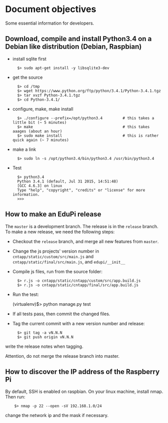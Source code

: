 # Document objectives

Some essential information for developers.


## Download, compile and install Python3.4 on a Debian like distribution (Debian, Raspbian)

- install sqlite first

        $> sudo apt-get install -y libsqlite3-dev

- get the source

        $> cd /tmp
        $> wget https://www.python.org/ftp/python/3.4.1/Python-3.4.1.tgz
        $> tar xvzf Python-3.4.1.tgz
        $> cd Python-3.4.1/

- configure, make, make install

        $> ./configure --prefix=/opt/python3.4         # this takes a little bit (~ 5 minutes)
        $> make                                        # this takes aaages (about an hour)
        $> sudo make install                           # this is rather quick again (~ 7 minutes)

- make a link

        $> sudo ln -s /opt/python3.4/bin/python3.4 /usr/bin/python3.4

- Test

        $> python3.4
        Python 3.4.1 (default, Jul 31 2015, 14:51:48)
        [GCC 4.6.3] on linux
        Type "help", "copyright", "credits" or "license" for more information.
        >>>


## How to make an EduPi release

The `master` is a development branch. The release is in the `release` branch.
To make a new release, we need the following steps:

- Checkout the `release` branch, and merge all new features from `master`.

- Change the js projects' version number in `cntapp/static/custom/src/main.js`
and `cntapp/static/final/src/main.js`, and `edupi/__init__`

- Compile js files, run from the source folder:

        $> r.js -o cntapp/static/cntapp/custom/src/app.build.js
        $> r.js -o cntapp/static/cntapp/final/src/app.build.js

- Run the test:

    (virtualenv)$> python manage.py test

- If all tests pass, then commit the changed files.

- Tag the current commit with a new version number and release:

        $> git tag -a vN.N.N
        $> git push origin vN.N.N

write the release notes when tagging.

Attention, do not merge the release branch into master.


## How to discover the IP address of the Raspberry Pi

By default, SSH is enabled on raspbian. On your linux machine, install nmap. Then run:

        $> nmap -p 22 --open -sV 192.168.1.0/24

change the network ip and the mask if necessary.
